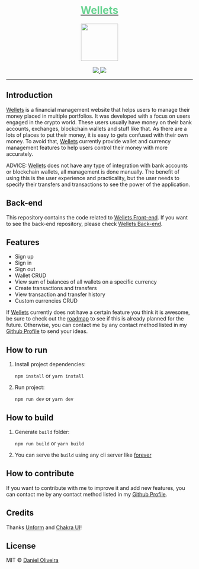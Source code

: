 <div align="center">
  <a href="https://wellets.ondaniel.com.br/">
    <div>
      <h1 style="color: #68d391">Wellets</h1>
    </div>
    <img src="https://github.com/stemDaniel/wellets-frontend/raw/master/src/Assets/Icons/wallet.svg" width="100" height="100">
  </a>
  <br>
  <br>
  <div>
    <a href="https://img.shields.io/github/v/tag/stemDaniel/wellets-frontend?color=%2368d391&include_prereleases&style=for-the-badge">
      <img src="https://img.shields.io/github/v/tag/stemDaniel/wellets-frontend?color=%2368d391&include_prereleases&style=for-the-badge">
    </a>
    <a href="https://img.shields.io/github/license/stemDaniel/wellets-frontend?color=%2368d391&style=for-the-badge">
      <img src="https://img.shields.io/github/license/stemDaniel/wellets-frontend?color=%2368d391&style=for-the-badge">
    </a>
  </div>
  <hr>
</div>

## Introduction

[Wellets](https://wellets.ondaniel.com.br/) is a financial management website that helps users to manage their money placed in multiple portfolios.
It was developed with a focus on users engaged in the crypto world. These users usually have money on their bank accounts, exchanges, blockchain wallets and stuff like that. As there are a lots of places to put their money, it is easy to gets confused with their own money.
To avoid that, [Wellets](https://wellets.ondaniel.com.br/) currently provide wallet and currency management features to help users control their money with more accurately.

ADVICE: [Wellets](https://wellets.ondaniel.com.br/) does not have any type of integration with bank accounts or blockchain wallets, all management is done manually. The benefit of using this is the user experience and practicality, but the user needs to specify their transfers and transactions to see the power of the application.

## Back-end

This repository contains the code related to [Wellets Front-end](https://github.com/stemDaniel/wellets-frontend). If you want to see the back-end repository, please check [Wellets Back-end](https://github.com/stemDaniel/wellets-backend).

## Features

- Sign up
- Sign in
- Sign out
- Wallet CRUD
- View sum of balances of all wallets on a specific currency
- Create transactions and transfers
- View transaction and transfer history
- Custom currencies CRUD

If [Wellets](https://wellets.ondaniel.com.br/) currently does not have a certain feature you think it is awesome, be sure to check out the [roadmap](https://www.notion.so/Wellets-public-roadmap-d5e4445d9cc0441694c246904979e5bb) to see if this is already planned for the future. Otherwise, you can contact me by any contact method listed in my [Github Profile](https://github.com/stemDaniel) to send your ideas.

## How to run

1. Install project dependencies:

   `npm install` or `yarn install`

2. Run project:

   `npm run dev` or `yarn dev`

## How to build

1. Generate `build` folder:

   `npm run build` or `yarn build`

2. You can serve the `build` using any cli server like [forever](https://www.npmjs.com/package/forever)

## How to contribute

If you want to contribute with me to improve it and add new features, you can contact me by any contact method listed in my [Github Profile](https://github.com/stemDaniel).

## Credits

Thanks [Unform](https://github.com/unform/unform) and [Chakra UI](https://chakra-ui.com/)!

## License

MIT © [Daniel Oliveira](https://homepages.dcc.ufmg.br/~oliveiradaniel/)
